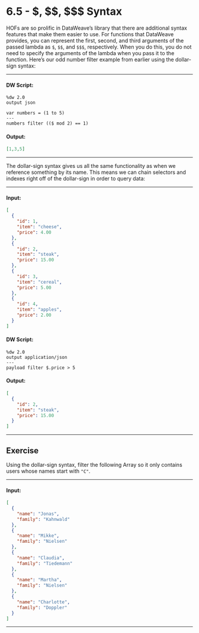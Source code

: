 # 6.5 - \$, \$\$, \$\$\$ Syntax

HOFs are so prolific in DataWeave’s library that there are additional syntax features that make them easier to use. For functions that DataWeave provides, you can represent the first, second, and third arguments of the passed lambda as `$`, `$$`, and `$$$`, respectively. When you do this, you do not need to specify the arguments of the lambda when you pass it to the function. Here’s our odd number filter example from earlier using the dollar-sign syntax:

---
#### DW Script:
```dw
%dw 2.0
output json

var numbers = (1 to 5)
---
numbers filter (($ mod 2) == 1)
```
#### Output:
```json
[1,3,5]
```
---

The dollar-sign syntax gives us all the same functionality as when we reference something by its name. This means we can chain selectors and indexes right off of the dollar-sign in order to query data:

---
#### Input:
```json
[
  {
    "id": 1,
    "item": "cheese",
    "price": 4.00  
  },
  {
    "id": 2,
    "item": "steak",
    "price": 15.00  
  },
  {
    "id": 3,
    "item": "cereal",
    "price": 5.00  
  },
  {
    "id": 4,
    "item": "apples",
    "price": 2.00  
  }
]
```
#### DW Script:
```dw
%dw 2.0
output application/json
---
payload filter $.price > 5
```
#### Output:
```json
[
  {
    "id": 2,
    "item": "steak",
    "price": 15.00  
  }
]
```
---

## Exercise

Using the dollar-sign syntax, filter the following Array so it only contains users whose names start with `"C"`.

---
#### Input:
```json
[
  {
    "name": "Jonas",
    "family": "Kahnwald"
  },
  {
    "name": "Mikke",
    "family": "Nielsen"
  },
  {
    "name": "Claudia",
    "family": "Tiedemann"
  },
  {
    "name": "Martha",
    "family": "Nielsen"
  },
  {
    "name": "Charlotte",
    "family": "Doppler"
  }
]
```
---
